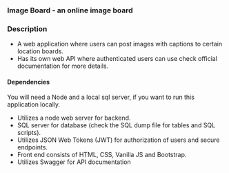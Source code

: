 ### Image Board - an online image board 

### Description
* A web application where users can post images with captions to certain location boards.
* Has its own web API where authenticated users can use check official documentation for more details.

#### Dependencies
You will need a Node and a local sql server, if you want to run this application locally.
* Utilizes a node web server for backend.
* SQL server for database (check the SQL dump file for tables and SQL scripts).
* Utilizes JSON Web Tokens (JWT) for authorization of users and secure endpoints.
* Front end consists of HTML, CSS, Vanilla JS and Bootstrap. 
* Utilizes Swagger for API documentation



